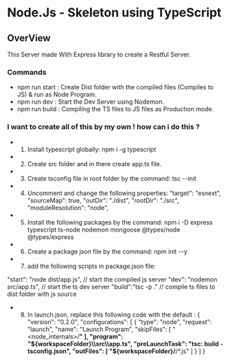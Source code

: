 # Node.Js - Skeleton using TypeScript

## OverView
This Server made With Express library to create a Restful Server.

### Commands
- npm run start : Create Dist folder with the compiled files (Compiles to JS) & run as Node Program.
- npm run dev : Start the Dev Server using Nodemon.
- npm run build : Compiling the TS files to JS files as Production mode.


### I want to create all of this by my own ! how can i do this ?
- 1. Install typescript globally:
npm i -g typescript

- 2. Create src folder and in there create app.ts file.

- 3. Create tsconfig file in root folder by the command:
tsc --init

- 4. Uncomment and change the following properties:
 "target": "esnext",
 "sourceMap": true, 
 "outDir": "./dist",
 "rootDir": "./src",
"moduleResolution": "node", 

- 5. Install the following packages by the command: 
npm i -D express typescript ts-node nodemon mongoose @types/node @types/express

- 6. Create a package json file by the command:
 npm init --y
 
- 7. add the following scripts in package.json file:

"start": "node dist/app.js", // start the compiled js server
"dev": "nodemon src/app.ts", // start the ts dev server
"build":"tsc -p ." // compile ts files to dist folder with js source

- 8. In launch.json, replace this following code with the default :
{
    "version": "0.2.0",
    "configurations": [
        {
            "type": "node",
            "request": "launch",
            "name": "Launch Program",
            "skipFiles": [
                "<node_internals>/**"
            ],
            "program": "${workspaceFolder}\\src\\app.ts",
            "preLaunchTask": "tsc: build - tsconfig.json",
            "outFiles": [
                "${workspaceFolder}/**/*.js"
            ]
        }
    ]
}

 
 

